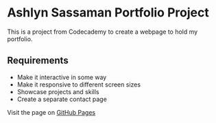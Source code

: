 # Ashlyn Sassaman Portfolio Project

This is a project from Codecademy to create a webpage to hold my portfolio.

## Requirements
- Make it interactive in some way
- Make it responsive to different screen sizes
- Showcase projects and skills
- Create a separate contact page

Visit the page on [GitHub Pages]()
